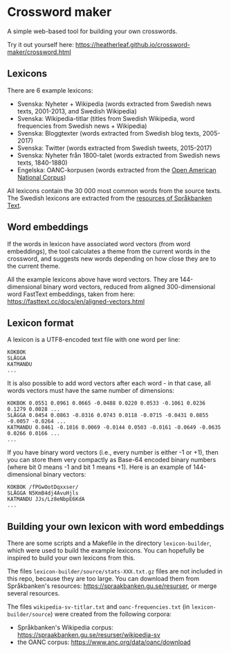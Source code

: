 # Crossword maker

A simple web-based tool for building your own crosswords.

Try it out yourself here: https://heatherleaf.github.io/crossword-maker/crossword.html

## Lexicons

There are 6 example lexicons:

- Svenska: Nyheter + Wikipedia (words extracted from Swedish news texts, 2001-2013, and Swedish Wikipedia)
- Svenska: Wikipedia-titlar (titles from Swedish Wikipedia, word frequencies from Swedish news + Wikipedia)
- Svenska: Bloggtexter (words extracted from Swedish blog texts, 2005-2017)
- Svenska: Twitter (words extracted from Swedish tweets, 2015-2017)
- Svenska: Nyheter från 1800-talet (words extracted from Swedish news texts, 1840-1880)
- Engelska: OANC-korpusen (words extracted from the [Open American National Corpus](https://www.anc.org/data/oanc/))

All lexicons contain the 30 000 most common words from the source texts. The Swedish lexicons are extracted from the [resources of Språkbanken Text](https://spraakbanken.gu.se/resurser).

## Word embeddings

If the words in lexicon have associated word vectors (from word embeddings), the tool calculates a theme from the current words in the crossword, and suggests new words depending on how close they are to the current theme.

All the example lexicons above have word vectors. They are 144-dimensional binary word vectors, reduced from aligned 300-dimensional word FastText embeddings, taken from here: https://fasttext.cc/docs/en/aligned-vectors.html

## Lexicon format

A lexicon is a UTF8-encoded text file with one word per line:

```
KOKBOK
SLÄGGA
KATMANDU
...
```

It is also possible to add word vectors after each word - in that case, all words vectors must have the same number of dimensions:

```
KOKBOK 0.0551 0.0961 0.0665 -0.0488 0.0220 0.0533 -0.1061 0.0236 0.1279 0.0028 ...
SLÄGGA 0.0454 0.0863 -0.0316 0.0743 0.0118 -0.0715 -0.0431 0.0855 -0.0057 -0.0264 ...
KATMANDU 0.0461 -0.1016 0.0069 -0.0144 0.0503 -0.0161 -0.0649 -0.0635 0.0266 0.0166 ...
...
```

If you have binary word vectors (i.e., every number is either -1 or +1), then you can store them very compactly as Base-64 encoded binary numbers (where bit 0 means -1 and bit 1 means +1). Here is an example of 144-dimensional binary vectors:

```
KOKBOK /fPGwOotDqxxser/
SLÄGGA N5KmB4dj4AvuHjls
KATMANDU JJs/Lz8eNbpE6KdA
...
```

## Building your own lexicon with word embeddings

There are some scripts and a Makefile in the directory `lexicon-builder`, which were used to build the example lexicons. You can hopefully be inspired to build your own lexicons from this.

The files `lexicon-builder/source/stats-XXX.txt.gz` files are not included in this repo, because they are too large. You can download them from Språkbanken's resources: https://spraakbanken.gu.se/resurser, or merge several resources.

The files `wikipedia-sv-titlar.txt` and `oanc-frequencies.txt` (in `lexicon-builder/source`) were created from the following corpora:

- Språkbanken's Wikipedia corpus: https://spraakbanken.gu.se/resurser/wikipedia-sv
- the OANC corpus: https://www.anc.org/data/oanc/download
